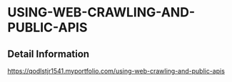 # USING-WEB-CRAWLING-AND-PUBLIC-APIS
## Detail Information
https://qodlstjr1541.myportfolio.com/using-web-crawling-and-public-apis
